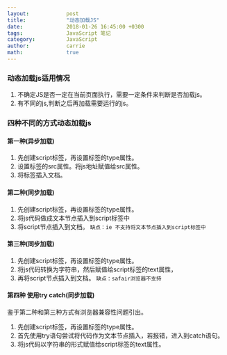 ```yaml
---
layout:            post
title:             "动态加载JS"
date:              2018-01-26 16:45:00 +0300
tags:              JavaScript 笔记
category:          JavaScript
author:            carrie
math:              true
---
```


### 动态加载js适用情况
1. 不确定JS是否一定在当前页面执行，需要一定条件来判断是否加载js。
2. 有不同的js,判断之后再加载需要运行的js。

### 四种不同的方式动态加载js
#### 第一种(异步加载)
1. 先创建script标签，再设置标签的type属性。
2. 设置标签的src属性。将js地址赋值给src属性。
3. 将标签插入文档。
#### 第二种(同步加载)
1. 先创建script标签，再设置标签的type属性。
2. 将js代码做成文本节点插入到script标签中
3. 将script节点插入到文档。
`缺点：ie 不支持将文本节点插入到script标签中`
#### 第三种(同步加载)
1. 先创建script标签，再设置标签的type属性。
2. 将js代码转换为字符串，然后赋值给script标签的text属性，
3. 再将script节点插入到文档。
`缺点：safair浏览器不支持`
#### 第四种 使用try catch(同步加载)
鉴于第二种和第三种方式有浏览器兼容性问题引出。
1. 先创建script标签，再设置标签的type属性。
2. 首先使用try语句尝试将代码作为文本节点插入，若报错，进入到catch语句。
3. 将js代码以字符串的形式赋值给script标签的text属性。
